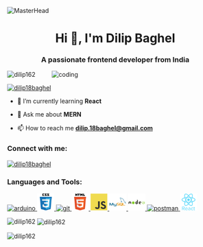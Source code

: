![MasterHead](https://www.bleepstatic.com/content/hl-images/2018/07/13/GitHub-logo.png)
<h1 align="center">Hi 👋, I'm Dilip Baghel</h1>
<h3 align="center">A passionate frontend developer from India</h3>
<img align="right" width="400" src="https://cdn.dribbble.com/users/1162077/screenshots/3848914/programmer.gif" alt="coding">

<p align="left"> <img src="https://komarev.com/ghpvc/?username=dilip162&label=Profile%20views&color=0e75b6&style=flat" alt="dilip162" /> </p>

<p align="left"> <a href="https://twitter.com/dilip18baghel" target="blank"><img src="https://img.shields.io/twitter/follow/dilip18baghel?logo=twitter&style=for-the-badge" alt="dilip18baghel" /></a> </p>

- 🌱 I’m currently learning **React**

- 💬 Ask me about **MERN**

- 📫 How to reach me **dilip.18baghel@gmail.com**

<h3 align="left">Connect with me:</h3>
<p align="left">
<a href="https://twitter.com/dilip18baghel" target="blank"><img align="center" src="https://raw.githubusercontent.com/rahuldkjain/github-profile-readme-generator/master/src/images/icons/Social/twitter.svg" alt="dilip18baghel" height="30" width="40" /></a>
</p>

<h3 align="left">Languages and Tools:</h3>
<p align="left"> <a href="https://www.arduino.cc/" target="_blank" rel="noreferrer"> <img src="https://cdn.worldvectorlogo.com/logos/arduino-1.svg" alt="arduino" width="40" height="40"/> </a> <a href="https://www.w3schools.com/css/" target="_blank" rel="noreferrer"> <img src="https://raw.githubusercontent.com/devicons/devicon/master/icons/css3/css3-original-wordmark.svg" alt="css3" width="40" height="40"/> </a> <a href="https://git-scm.com/" target="_blank" rel="noreferrer"> <img src="https://www.vectorlogo.zone/logos/git-scm/git-scm-icon.svg" alt="git" width="40" height="40"/> </a> <a href="https://www.w3.org/html/" target="_blank" rel="noreferrer"> <img src="https://raw.githubusercontent.com/devicons/devicon/master/icons/html5/html5-original-wordmark.svg" alt="html5" width="40" height="40"/> </a> <a href="https://developer.mozilla.org/en-US/docs/Web/JavaScript" target="_blank" rel="noreferrer"> <img src="https://raw.githubusercontent.com/devicons/devicon/master/icons/javascript/javascript-original.svg" alt="javascript" width="40" height="40"/> </a> <a href="https://www.mysql.com/" target="_blank" rel="noreferrer"> <img src="https://raw.githubusercontent.com/devicons/devicon/master/icons/mysql/mysql-original-wordmark.svg" alt="mysql" width="40" height="40"/> </a> <a href="https://nodejs.org" target="_blank" rel="noreferrer"> <img src="https://raw.githubusercontent.com/devicons/devicon/master/icons/nodejs/nodejs-original-wordmark.svg" alt="nodejs" width="40" height="40"/> </a> <a href="https://postman.com" target="_blank" rel="noreferrer"> <img src="https://www.vectorlogo.zone/logos/getpostman/getpostman-icon.svg" alt="postman" width="40" height="40"/> </a> <a href="https://reactjs.org/" target="_blank" rel="noreferrer"> <img src="https://raw.githubusercontent.com/devicons/devicon/master/icons/react/react-original-wordmark.svg" alt="react" width="40" height="40"/> </a> </p>

<p><img align="left" src="https://github-readme-stats.vercel.app/api/top-langs?username=dilip162&show_icons=true&locale=en&layout=compact" alt="dilip162" /></p>

<p>&nbsp;<img align="center" src="https://github-readme-stats.vercel.app/api?username=dilip162&show_icons=true&locale=en" alt="dilip162" /></p>

<p><img align="center" src="https://github-readme-streak-stats.herokuapp.com/?user=dilip162&" alt="dilip162" /></p>
